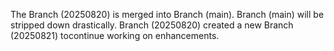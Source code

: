 The Branch (20250820) is merged into Branch (main). Branch (main) will be stripped down drastically. Branch (20250820) created a new Branch (20250821) tocontinue working on enhancements.
